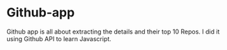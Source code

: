 # Github-app
Github app is all about extracting the details and their top 10 Repos. I did it using Github API to learn Javascript. 
